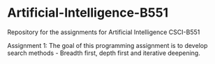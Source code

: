 # Artificial-Intelligence-B551

Repository for the assignments for Artificial Intelligence CSCI-B551

Assignment 1: The goal of this programming assignment is to develop search methods - Breadth first, depth first and iterative deepening.
